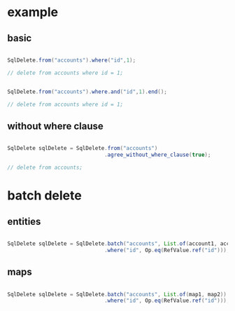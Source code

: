 # example

## basic

```java

SqlDelete.from("accounts").where("id",1);

// delete from accounts where id = 1;

```

```java

SqlDelete.from("accounts").where.and("id",1).end();

// delete from accounts where id = 1;

```

## without where clause

```java

SqlDelete sqlDelete = SqlDelete.from("accounts")
                               .agree_without_where_clause(true);

// delete from accounts;

```

# batch delete

## entities

```java

SqlDelete sqlDelete = SqlDelete.batch("accounts", List.of(account1, account2))
                               .where("id", Op.eq(RefValue.ref("id"))); // $.id = account.id


```

## maps

```java

SqlDelete sqlDelete = SqlDelete.batch("accounts", List.of(map1, map2))
                               .where("id", Op.eq(RefValue.ref("id"))); // $.id = map.get("id")

```